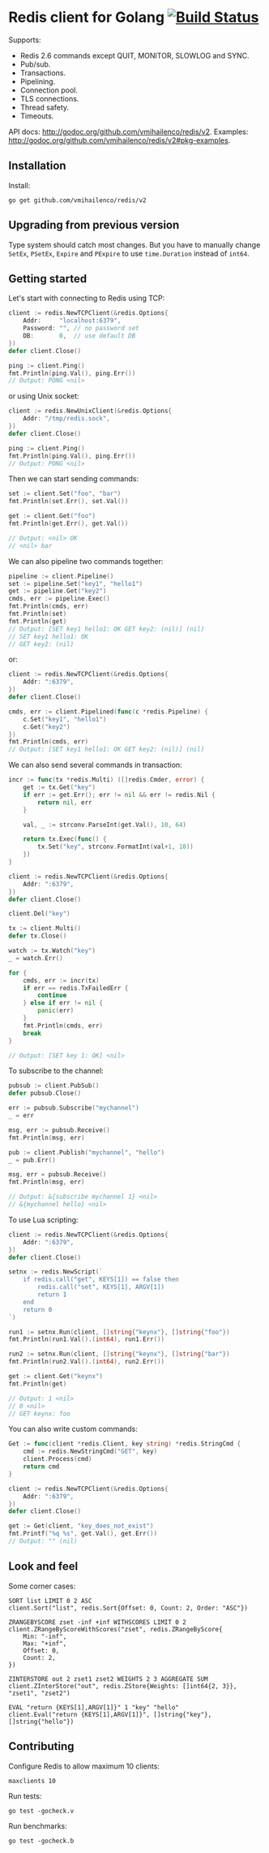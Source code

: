 Redis client for Golang [![Build Status](https://travis-ci.org/vmihailenco/redis.png?branch=master)](https://travis-ci.org/vmihailenco/redis)
=======================

Supports:

- Redis 2.6 commands except QUIT, MONITOR, SLOWLOG and SYNC.
- Pub/sub.
- Transactions.
- Pipelining.
- Connection pool.
- TLS connections.
- Thread safety.
- Timeouts.

API docs: http://godoc.org/github.com/vmihailenco/redis/v2.
Examples: http://godoc.org/github.com/vmihailenco/redis/v2#pkg-examples.

Installation
------------

Install:

    go get github.com/vmihailenco/redis/v2

Upgrading from previous version
-------------------------------

Type system should catch most changes. But you have to manually change `SetEx`, `PSetEx`, `Expire` and `PExpire` to use `time.Duration` instead of `int64`.

Getting started
---------------

Let's start with connecting to Redis using TCP:

```go
client := redis.NewTCPClient(&redis.Options{
	Addr:     "localhost:6379",
	Password: "", // no password set
	DB:       0,  // use default DB
})
defer client.Close()

ping := client.Ping()
fmt.Println(ping.Val(), ping.Err())
// Output: PONG <nil>
```

or using Unix socket:

```go
client := redis.NewUnixClient(&redis.Options{
	Addr: "/tmp/redis.sock",
})
defer client.Close()

ping := client.Ping()
fmt.Println(ping.Val(), ping.Err())
// Output: PONG <nil>
```

Then we can start sending commands:

```go
set := client.Set("foo", "bar")
fmt.Println(set.Err(), set.Val())

get := client.Get("foo")
fmt.Println(get.Err(), get.Val())

// Output: <nil> OK
// <nil> bar
```

We can also pipeline two commands together:

```go
pipeline := client.Pipeline()
set := pipeline.Set("key1", "hello1")
get := pipeline.Get("key2")
cmds, err := pipeline.Exec()
fmt.Println(cmds, err)
fmt.Println(set)
fmt.Println(get)
// Output: [SET key1 hello1: OK GET key2: (nil)] (nil)
// SET key1 hello1: OK
// GET key2: (nil)
```

or:

```go
client := redis.NewTCPClient(&redis.Options{
	Addr: ":6379",
})
defer client.Close()

cmds, err := client.Pipelined(func(c *redis.Pipeline) {
	c.Set("key1", "hello1")
	c.Get("key2")
})
fmt.Println(cmds, err)
// Output: [SET key1 hello1: OK GET key2: (nil)] (nil)
```

We can also send several commands in transaction:

```go
incr := func(tx *redis.Multi) ([]redis.Cmder, error) {
	get := tx.Get("key")
	if err := get.Err(); err != nil && err != redis.Nil {
		return nil, err
	}

	val, _ := strconv.ParseInt(get.Val(), 10, 64)

	return tx.Exec(func() {
		tx.Set("key", strconv.FormatInt(val+1, 10))
	})
}

client := redis.NewTCPClient(&redis.Options{
	Addr: ":6379",
})
defer client.Close()

client.Del("key")

tx := client.Multi()
defer tx.Close()

watch := tx.Watch("key")
_ = watch.Err()

for {
	cmds, err := incr(tx)
	if err == redis.TxFailedErr {
		continue
	} else if err != nil {
		panic(err)
	}
	fmt.Println(cmds, err)
	break
}

// Output: [SET key 1: OK] <nil>
```

To subscribe to the channel:

```go
pubsub := client.PubSub()
defer pubsub.Close()

err := pubsub.Subscribe("mychannel")
_ = err

msg, err := pubsub.Receive()
fmt.Println(msg, err)

pub := client.Publish("mychannel", "hello")
_ = pub.Err()

msg, err = pubsub.Receive()
fmt.Println(msg, err)

// Output: &{subscribe mychannel 1} <nil>
// &{mychannel hello} <nil>
```

To use Lua scripting:

```go
client := redis.NewTCPClient(&redis.Options{
	Addr: ":6379",
})
defer client.Close()

setnx := redis.NewScript(`
    if redis.call("get", KEYS[1]) == false then
        redis.call("set", KEYS[1], ARGV[1])
        return 1
    end
    return 0
`)

run1 := setnx.Run(client, []string{"keynx"}, []string{"foo"})
fmt.Println(run1.Val().(int64), run1.Err())

run2 := setnx.Run(client, []string{"keynx"}, []string{"bar"})
fmt.Println(run2.Val().(int64), run2.Err())

get := client.Get("keynx")
fmt.Println(get)

// Output: 1 <nil>
// 0 <nil>
// GET keynx: foo
```

You can also write custom commands:

```go
Get := func(client *redis.Client, key string) *redis.StringCmd {
	cmd := redis.NewStringCmd("GET", key)
	client.Process(cmd)
	return cmd
}

client := redis.NewTCPClient(&redis.Options{
	Addr: ":6379",
})
defer client.Close()

get := Get(client, "key_does_not_exist")
fmt.Printf("%q %s", get.Val(), get.Err())
// Output: "" (nil)
```

Look and feel
-------------

Some corner cases:

    SORT list LIMIT 0 2 ASC
    client.Sort("list", redis.Sort{Offset: 0, Count: 2, Order: "ASC"})

    ZRANGEBYSCORE zset -inf +inf WITHSCORES LIMIT 0 2
    client.ZRangeByScoreWithScores("zset", redis.ZRangeByScore{
        Min: "-inf",
        Max: "+inf",
        Offset: 0,
        Count: 2,
    })

    ZINTERSTORE out 2 zset1 zset2 WEIGHTS 2 3 AGGREGATE SUM
    client.ZInterStore("out", redis.ZStore{Weights: []int64{2, 3}}, "zset1", "zset2")

    EVAL "return {KEYS[1],ARGV[1]}" 1 "key" "hello"
    client.Eval("return {KEYS[1],ARGV[1]}", []string{"key"}, []string{"hello"})

Contributing
------------

Configure Redis to allow maximum 10 clients:

    maxclients 10

Run tests:

    go test -gocheck.v

Run benchmarks:

    go test -gocheck.b
